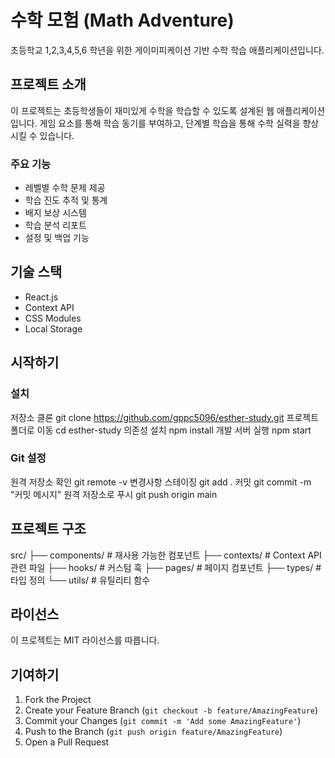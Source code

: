 # 수학 모험 (Math Adventure)

초등학교 1,2,3,4,5,6 학년을 위한 게이미피케이션 기반 수학 학습 애플리케이션입니다.

## 프로젝트 소개

이 프로젝트는 초등학생들이 재미있게 수학을 학습할 수 있도록 설계된 웹 애플리케이션입니다. 게임 요소를 통해 학습 동기를 부여하고, 단계별 학습을 통해 수학 실력을 향상시킬 수 있습니다.

### 주요 기능

- 레벨별 수학 문제 제공
- 학습 진도 추적 및 통계
- 배지 보상 시스템
- 학습 분석 리포트
- 설정 및 백업 기능

## 기술 스택

- React.js
- Context API
- CSS Modules
- Local Storage

## 시작하기

### 설치

저장소 클론
git clone https://github.com/gppc5096/esther-study.git
프로젝트 폴더로 이동
cd esther-study
의존성 설치
npm install
개발 서버 실행
npm start

### Git 설정
원격 저장소 확인
git remote -v
변경사항 스테이징
git add .
커밋
git commit -m "커밋 메시지"
원격 저장소로 푸시
git push origin main

## 프로젝트 구조

src/
├── components/     # 재사용 가능한 컴포넌트
├── contexts/       # Context API 관련 파일
├── hooks/          # 커스텀 훅
├── pages/          # 페이지 컴포넌트
├── types/          # 타입 정의
└── utils/          # 유틸리티 함수

## 라이선스

이 프로젝트는 MIT 라이선스를 따릅니다.

## 기여하기

1. Fork the Project
2. Create your Feature Branch (`git checkout -b feature/AmazingFeature`)
3. Commit your Changes (`git commit -m 'Add some AmazingFeature'`)
4. Push to the Branch (`git push origin feature/AmazingFeature`)
5. Open a Pull Request
